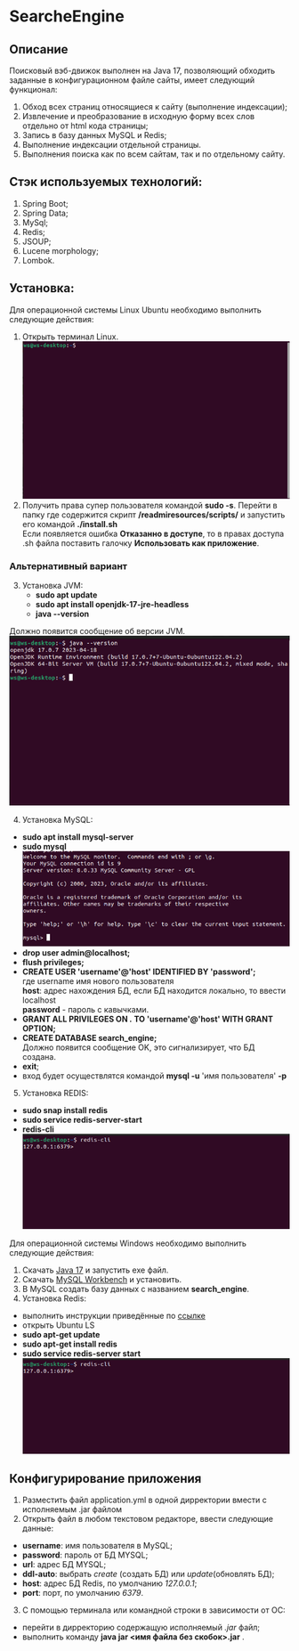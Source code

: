 # SearcheEngine

## Описание

Поисковый вэб-движок выполнен на Java 17, позволяющий обходить заданные в конфигурационном файле сайты,
имеет следующий функционал:

1) Обход всех страниц относящиеся к сайту (выполнение индексации);
2) Извлечение и преобразование в исходную форму всех слов отдельно от html кода страницы;
3) Запись в базу данных MySQL и Redis;
4) Выполнение индексации отдельной страницы.
5) Выполнения поиска как по всем сайтам, так и по отдельному сайту.

## Стэк используемых технологий:

1) Spring Boot;
2) Spring Data;
3) MySql;
4) Redis;
5) JSOUP;
6) Lucene morphology;
7) Lombok.

## Установка:

Для операционной системы Linux Ubuntu необходимо выполнить следующие действия:
1. Открыть терминал Linux.
![terminal](readmiresources/img/installJava/terminal.png)
2. Получить права супер пользователя командой __sudo -s__. Перейти в папку где содержится скрипт __/readmiresources/scripts/__ и запустить его командой __./install.sh__\
Если появляется ошибка __Отказанно в доступе__, то в правах доступа .sh файла поставить галочку __Использовать как приложение__.
### Альтернативный вариант
3. Установка JVM:
   - __sudo apt update__
   - __sudo apt install openjdk-17-jre-headless__
   - __java --version__

Должно появится сообщение об версии JVM.\
![response](readmiresources/img/installJava/responseVersion.png)

4. Установка MySQL:
- __sudo apt install mysql-server__
- __sudo mysql__\
![mysql](readmiresources/img/mysql/mysql.png)
- __drop user admin@localhost;__
- __flush privileges;__
- __CREATE USER 'username'@'host' IDENTIFIED BY 'password';__\
 где username имя нового пользователя\
   __host__: адрес нахождения БД, если БД находится локально, то ввести localhost\
   __password__ - пароль с кавычками.
- __GRANT ALL PRIVILEGES ON *.* TO 'username'@'host' WITH GRANT OPTION;__
- __CREATE DATABASE search_engine;__\
   Должно появится сообщение OK, это сигнализирует, что БД создана. 
- __exit__;
- вход будет осуществлятся командой __mysql -u__ 'имя пользователя' __-p__
   
5. Установка REDIS:
- __sudo snap install redis__
- __sudo service redis-server-start__
- __redis-cli__\
  ![redis](readmiresources/img/redis/redisstart.png)

Для операционной системы Windows необходимо выполнить следующие действия:
1. Скачать [Java 17](https://download.oracle.com/java/17/latest/jdk-17_windows-x64_bin.exe) и запустить exe файл.
2. Скачать [MySQL Workbench](https://deaptv.mysql.com/get/Downloads/MySQLGUITools/mysql-workbench-community-8.0.33-winx64.msi)
 и установить.
3. В MySQL создать базу данных с названием __search_engine__.
4. Установка Redis:
- выполнить инструкции приведённые по  [ссылке](https://learn.microsoft.com/en-us/windows/wsl/install)
- открыть Ubuntu LS
- __sudo apt-get update__
- __sudo apt-get install redis__
- __sudo service redis-server start__\
  ![redis](readmiresources/img/redis/redisstart.png)
## Конфигурирование приложения 
1. Разместить файл application.yml в одной дирректории вмести с исполняемым  .jar файлом
2. Открыть файл в любом текстовом редакторе, ввести следующие данные:
- __username__: имя пользователя в MySQL;
- __password__: пароль от БД MYSQL;
- __url__: адрес БД MYSQL;
- __ddl-auto__: выбрать _create_ (создать БД) или _update_(обновлять БД);
- __host__: адрес БД Redis, по умолчанию _127.0.0.1_;
- __port__: порт, по умолчанию _6379_.
3. C помощью терминала или командной строки в зависимости от ОС:
- перейти в дирректорию содержащую исполняемый _.jar_ файл;
- выполнить команду __java jar <имя файла без скобок>.jar__ .  
